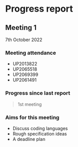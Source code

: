 # Progress report 

## Meeting 1 
7th October 2022

### Meeting attendance

* UP2013822
* UP2065518
* UP2069399
* UP2061491

### Progress since last report
> 1st meeting

### Aims for this meeting
- Discuss coding languages 
- Rough specification ideas 
- A deadline plan





